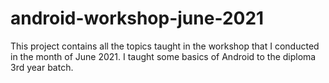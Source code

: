 # android-workshop-june-2021
This project contains all the topics taught in the workshop that I conducted in the month of June 2021. I taught some basics of Android to the diploma 3rd year batch.
